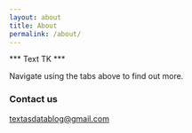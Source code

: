 ```yaml
---
layout: about
title: About
permalink: /about/
---
```



*** Text TK ***

Navigate using the tabs above to find out more.

### Contact us

[textasdatablog@gmail.com](mailto:textasdatablog@gmail.com)